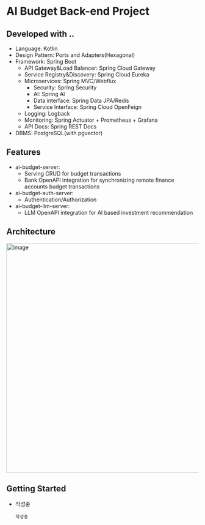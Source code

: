 # AI Budget Back-end Project

## Developed with ..
- Language: Kotlin
- Design Pattern: Ports and Adapters(Hexagonal)
- Framework: Spring Boot
  - API Gateway&Load Balancer: Spring Cloud Gateway
  - Service Registry&Discovery: Spring Cloud Eureka
  - Microservices: Spring MVC/Webflux
    - Security: Spring Security
    - AI: Spring AI
    - Data interface: Spring Data JPA/Redis
    - Service Interface: Spring Cloud OpenFeign
  - Logging: Logback
  - Monitoring: Spring Actuator + Prometheus + Grafana
  - API Docs: Spring REST Docs
- DBMS: PostgreSQL(with pgvector)

## Features
- ai-budget-server:
  - Serving CRUD for budget transactions
  - Bank OpenAPI integration for synchronizing remote finance accounts budget transactions
- ai-budget-auth-server:
  - Authentication/Authorization
- ai-budget-llm-server:
  - LLM OpenAPI integration for AI based investment recommendation

## Architecture
<img width="1000" height="600" alt="image" src="https://github.com/user-attachments/assets/fb2cc60e-8b4d-46da-9f06-185415f16fa4" />

## Getting Started
- 작성중
  ```
  작성중
  ```
